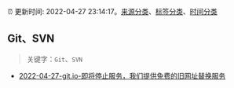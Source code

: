 :alarm_clock: 更新时间: 2022-04-27 23:14:17。[来源分类](../README.md)、[标签分类](../TAGS.md)、[时间分类](../TIMELINE.md)

## Git、SVN


> 关键字：`Git`、`SVN`



- [2022-04-27-git.io-即将停止服务，我们提供免费的旧网址替换服务](https://www.v2ex.com/t/849692) 